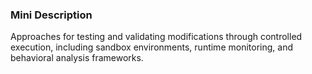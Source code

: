 ### Mini Description

Approaches for testing and validating modifications through controlled execution, including sandbox environments, runtime monitoring, and behavioral analysis frameworks.
